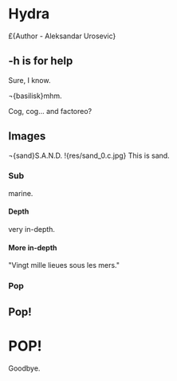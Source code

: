 # Hydra

£{Author - Aleksandar Urosevic}

## -h is for help

Sure, I know.

¬{basilisk}mhm.

Cog, cog... and factoreo?

## Images

¬{sand}S.A.N.D.
!{res/sand_0.c.jpg}
This is sand.

### Sub

marine.

#### Depth

very in-depth.

#### More in-depth

"Vingt mille lieues sous les mers."

### Pop

## Pop!

# POP!

Goodbye.

